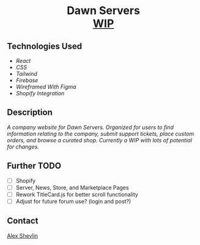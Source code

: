 <h1 align="center">
  Dawn Servers
  <br />
  <a href="https://wip.dawnservers.net" target="_blank">WIP</a>
</h1>

## Technologies Used

* _React_
* _CSS_
* _Tailwind_
* _Firebase_
* _Wireframed With Figma_
* _Shopify Integration_

## Description

_A company website for Dawn Servers. Organized for users to find information relating to the company, submit support tickets, place custom orders, and browse a curated shop. Currently a WIP with lots of potential for changes._

## Further TODO

- [ ] Shopify
- [ ] Server, News, Store, and Marketplace Pages
- [ ] Rework TitleCard.js for better scroll functionality
- [ ] Adjust for future forum use? (login and post?)

## Contact

[Alex Shevlin](mailto:alexshevlin1@gmail.com)
